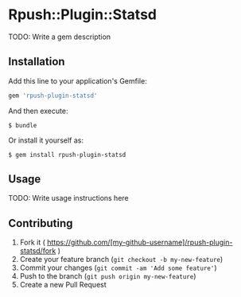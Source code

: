 # Rpush::Plugin::Statsd

TODO: Write a gem description

## Installation

Add this line to your application's Gemfile:

```ruby
gem 'rpush-plugin-statsd'
```

And then execute:

    $ bundle

Or install it yourself as:

    $ gem install rpush-plugin-statsd

## Usage

TODO: Write usage instructions here

## Contributing

1. Fork it ( https://github.com/[my-github-username]/rpush-plugin-statsd/fork )
2. Create your feature branch (`git checkout -b my-new-feature`)
3. Commit your changes (`git commit -am 'Add some feature'`)
4. Push to the branch (`git push origin my-new-feature`)
5. Create a new Pull Request
